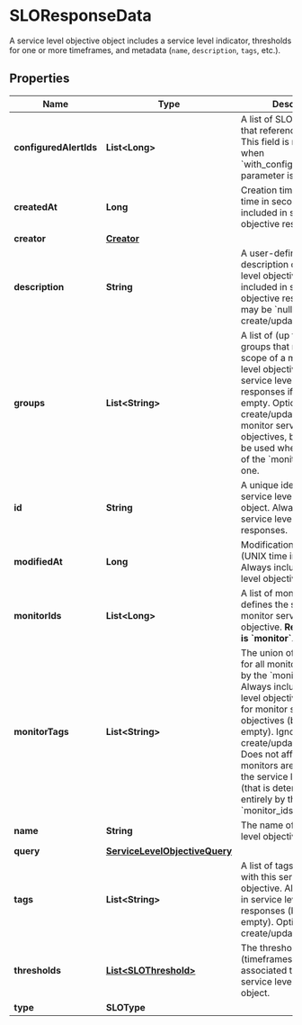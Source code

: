 

# SLOResponseData

A service level objective object includes a service level indicator, thresholds for one or more timeframes, and metadata (`name`, `description`, `tags`, etc.).

## Properties

Name | Type | Description | Notes
------------ | ------------- | ------------- | -------------
**configuredAlertIds** | **List&lt;Long&gt;** | A list of SLO monitors IDs that reference this SLO. This field is returned only when &#x60;with_configured_alert_ids&#x60; parameter is true in query. |  [optional]
**createdAt** | **Long** | Creation timestamp (UNIX time in seconds)  Always included in service level objective responses. |  [optional] [readonly]
**creator** | [**Creator**](Creator.md) |  |  [optional]
**description** | **String** | A user-defined description of the service level objective.  Always included in service level objective responses (but may be &#x60;null&#x60;). Optional in create/update requests. |  [optional]
**groups** | **List&lt;String&gt;** | A list of (up to 20) monitor groups that narrow the scope of a monitor service level objective.  Included in service level objective responses if it is not empty. Optional in create/update requests for monitor service level objectives, but may only be used when then length of the &#x60;monitor_ids&#x60; field is one. |  [optional]
**id** | **String** | A unique identifier for the service level objective object.  Always included in service level objective responses. |  [optional] [readonly]
**modifiedAt** | **Long** | Modification timestamp (UNIX time in seconds)  Always included in service level objective responses. |  [optional] [readonly]
**monitorIds** | **List&lt;Long&gt;** | A list of monitor ids that defines the scope of a monitor service level objective. **Required if type is &#x60;monitor&#x60;**. |  [optional]
**monitorTags** | **List&lt;String&gt;** | The union of monitor tags for all monitors referenced by the &#x60;monitor_ids&#x60; field. Always included in service level objective responses for monitor service level objectives (but may be empty). Ignored in create/update requests. Does not affect which monitors are included in the service level objective (that is determined entirely by the &#x60;monitor_ids&#x60; field). |  [optional]
**name** | **String** | The name of the service level objective object. |  [optional]
**query** | [**ServiceLevelObjectiveQuery**](ServiceLevelObjectiveQuery.md) |  |  [optional]
**tags** | **List&lt;String&gt;** | A list of tags associated with this service level objective. Always included in service level objective responses (but may be empty). Optional in create/update requests. |  [optional]
**thresholds** | [**List&lt;SLOThreshold&gt;**](SLOThreshold.md) | The thresholds (timeframes and associated targets) for this service level objective object. |  [optional]
**type** | **SLOType** |  |  [optional]



